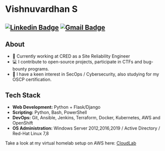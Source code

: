 # Vishnuvardhan S

[![Linkedin Badge](https://img.shields.io/badge/-@vishnuvardhan--kumar-blue?style=flat-square&logo=Linkedin&logoColor=white&link=https://www.linkedin.com/in/vishnuvardhan-kumar/)](https://www.linkedin.com/in/vishnuvardhan-kumar/) 
[![Gmail Badge](https://img.shields.io/badge/-vishnukumar1997@gmail.com-c14438?style=flat-square&logo=Gmail&logoColor=white&link=mailto:vishnukumar1997@gmail.com)](mailto:vishnukumar1997@gmail.com)
---
      
## About
- 💼 Currently working at CRED as a Site Reliability Engineer
- 💻 I contribute to open-source projects, participate in CTFs and bug-bounty programs.
- 🚀 I have a keen interest in SecOps / Cybersecurity, also studying for my OSCP certification.

## Tech Stack
- **Web Development:** Python + Flask/Django
- **Scripting:** Python, Bash, PowerShell
- **DevOps:** Git, Ansible, Jenkins, Terraform, Docker, Kubernetes, AWS and OpenShift
- **OS Administration:** Windows Server 2012,2016,2019 / Active Directory / Red-Hat Linux 7,8

Take a look at my virtual homelab setup on AWS here: [CloudLab](https://github.com/vishnuvardhan-kumar/cloudlab)
